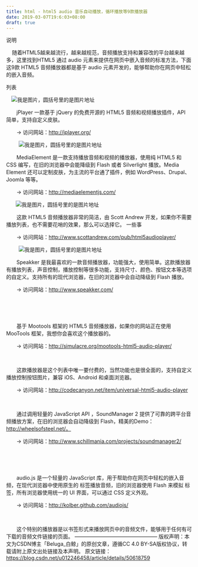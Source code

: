```yaml
---
title: html - html5 audio 音乐自动播放，循环播放等9款播放器
date: 2019-03-07T19:6:03+08:00
draft: true
---
```


说明

    随着HTML5越来越流行，越来越规范，音频播放支持和兼容改的平台越来越多，这里找到HTML5 通过 audio 元素来提供在网页中嵌入音频的标准方法，下面这9款 HTML5 音频播放器都是基于 audio 元素开发的，能够帮助你在网页中轻松的嵌入音频。

列表

　![我是图片，圆括号里的是图片地址](https://img-blog.csdn.net/20180413112517582)


　　jPlayer 一款基于 jQuery 的免费开源的 HTML5 音频和视频播放插件，API 简单，支持自定义皮肤。

　　→ 访问网站：http://jplayer.org/

    
　![我是图片，圆括号里的是图片地址](https://img-blog.csdn.net/20180413112550785)


　　MediaElement 是一款支持播放音频和视频的播放器，使用纯 HTML5 和 CSS 编写，在旧的浏览器中会能降级到 Flash 或者 Silverlight 播放。Media Element 还可以定制皮肤，为主流的平台通了插件，例如 WordPress、Drupal、Joomla 等等。

　　→ 访问网站：http://mediaelementjs.com/



   　![我是图片，圆括号里的是图片地址](https://img-blog.csdn.net/20180413112624293)



　　这款 HTML5 音频播放器非常的简洁，由 Scott Andrew 开发，如果你不需要播放列表，也不需要花哨的效果，那么可以选择它。 一些事

　　→ 访问网站：http://www.scottandrew.com/pub/html5audioplayer/

    
　![我是图片，圆括号里的是图片地址](https://img-blog.csdn.net/2018041311265054)


　　Speakker 是我最喜欢的一款音频播放器，功能强大，使用简单。这款播放器有播放列表，声音控制，播放控制等很多功能，支持尺寸、颜色、按钮文本等选项的自定义。支持所有的现代浏览器，在旧的浏览器中会自动降级到 Flash 播放。

　　→ 访问网站：http://www.speakker.com/

　　

   


　　基于 Mootools 框架的 HTML5 音频播放器，如果你的网站正在使用 MooTools 框架，我想你会喜欢这个播放器的。

　　→ 访问网站：http://simulacre.org/mootools-html5-audio-player/

  


　　这款播放器是这个列表中唯一要付费的，当然功能也是很全面的，支持自定义播放控制按钮图片，兼容 iOS、Android 和桌面浏览器。

　　→ 访问网站：http://codecanyon.net/item/universal-html5-audio-player

  


　　通过调用轻量的 JavaScript API ，SoundManager 2 提供了可靠的跨平台音频播放方案，在旧的浏览器会自动降级到 Flash，精美的Demo：http://wheelsofsteel.net/。

　　→ 访问网站：http://www.schillmania.com/projects/soundmanager2/

　　

   


　　audio.js 是一个轻量的 JavaScript 库，用于帮助你在网页中轻松的嵌入音频，在现代浏览器中使用原生的 标签播放音频，旧的浏览器使用 Flash 来模拟 标签，所有浏览器使用统一的 UI 界面，可以通过 CSS 定义外观。

　　→ 访问网站：http://kolber.github.com/audiojs/

   


　　这个特别的播放器是以书签形式来播放网页中的音频文件，能够用于任何有可下载的音频文件链接的页面。
————————————————
版权声明：本文为CSDN博主「Beluga_白鲸」的原创文章，遵循CC 4.0 BY-SA版权协议，转载请附上原文出处链接及本声明。
原文链接：https://blog.csdn.net/u012246458/article/details/50618759
